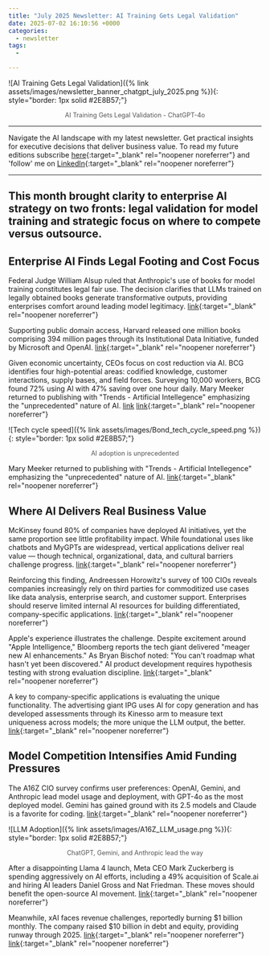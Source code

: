 ```yaml
---
title: "July 2025 Newsletter: AI Training Gets Legal Validation"
date: 2025-07-02 16:10:56 +0000
categories: 
  - newsletter
tags:
  - 

---
```


![AI Training Gets Legal Validation]({% link assets/images/newsletter_banner_chatgpt_july_2025.png %}){: style="border: 1px solid #2E8B57;"}

<p style="text-align: center; font-size: 0.9em; color: #555;">
  AI Training Gets Legal Validation - ChatGPT-4o
</p>

---

Navigate the AI landscape with my latest newsletter. Get practical insights for executive decisions that deliver business value. To read my future editions subscribe [here](https://www.linkedin.com/newsletters/ken-s-compass-7169019282209583105/){:target="_blank" rel="noopener noreferrer"} and 'follow' me on [LinkedIn](https://www.linkedin.com/in/kencalhoon/){:target="_blank" rel="noopener noreferrer"}

---
This month brought clarity to enterprise AI strategy on two fronts: legal validation for model training and strategic focus on where to compete versus outsource.
---
## Enterprise AI Finds Legal Footing and Cost Focus

Federal Judge William Alsup ruled that Anthropic's use of books for model training constitutes legal fair use. The decision clarifies that LLMs trained on legally obtained books generate transformative outputs, providing enterprises comfort around leading model legitimacy. [link](https://www.wsj.com/tech/ai/anthropic-lands-partial-victory-in-ai-case-set-to-shape-future-rulings-e3560114){:target="_blank" rel="noopener noreferrer"}

Supporting public domain access, Harvard released one million books comprising 394 million pages through its Institutional Data Initiative, funded by Microsoft and OpenAI. [link](https://apnews.com/article/ai-chatbot-training-data-libraries-idi-e096a81a4fceb2951f232a33ac767f53){:target="_blank" rel="noopener noreferrer"}

Given economic uncertainty, CEOs focus on cost reduction via AI. BCG identifies four high-potential areas: codified knowledge, customer interactions, supply bases, and field forces. Surveying 10,000 workers, BCG found 72% using AI with 47% saving over one hour daily. Mary Meeker returned to publishing with "Trends - Artificial Intellegence" emphasizing the "unprecedented" nature of AI. [link](https://web-assets.bcg.com/d1/df/415a1a324ae8a892ada58c254a9b/bcg-executive-perspectives-driving-sustainable-cost-adv-with-ai-ep15-20may2025.pdf) [link](https://web-assets.bcg.com/fd/0d/bcc5dfae4cbaa08c718b95b16cf5/ai-at-work-2025-slideshow-june-2025-edit-02.pdf){:target="_blank" rel="noopener noreferrer"}

![Tech cycle speed]({% link assets/images/Bond_tech_cycle_speed.png %}){: style="border: 1px solid #2E8B57;"}

<p style="text-align: center; font-size: 0.9em; color: #555;">
  AI adoption is unprecedented
</p>

Mary Meeker returned to publishing with "Trends - Artificial Intellegence" emphasizing the "unprecedented" nature of AI. [link](https://www.bondcap.com/report/tai/){:target="_blank" rel="noopener noreferrer"}

## Where AI Delivers Real Business Value

McKinsey found 80% of companies have deployed AI initiatives, yet the same proportion see little profitability impact. While foundational uses like chatbots and MyGPTs are widespread, vertical applications deliver real value — though technical, organizational, data, and cultural barriers challenge progress. [link](https://www.mckinsey.com/capabilities/quantumblack/our-insights/seizing-the-agentic-ai-advantage#/){:target="_blank" rel="noopener noreferrer"}

Reinforcing this finding, Andreessen Horowitz's survey of 100 CIOs reveals companies increasingly rely on third parties for commoditized use cases like data analysis, enterprise search, and customer support. Enterprises should reserve limited internal AI resources for building differentiated, company-specific applications. [link](https://a16z.com/ai-enterprise-2025/){:target="_blank" rel="noopener noreferrer"}

Apple's experience illustrates the challenge. Despite excitement around "Apple Intelligence," Bloomberg reports the tech giant delivered "meager new AI enhancements." As Bryan Bischof noted: "You can't roadmap what hasn't yet been discovered." AI product development requires hypothesis testing with strong evaluation discipline. [link](https://www.linkedin.com/posts/kencalhoon_you-cant-roadmap-what-hasnt-yet-been-discovered-activity-7343675143497404420-65it){:target="_blank" rel="noopener noreferrer"}

A key to company-specific applications is evaluating the unique functionality. The advertising giant IPG uses AI for copy generation and has developed assessments through its Kinesso arm to measure text uniqueness across models; the more unique the LLM output, the better. [link](https://www.theinformation.com/articles/enterprises-take-model-evaluation-hands){:target="_blank" rel="noopener noreferrer"}

## Model Competition Intensifies Amid Funding Pressures

The A16Z CIO survey confirms user preferences: OpenAI, Gemini, and Anthropic lead model usage and deployment, with GPT-4o as the most deployed model. Gemini has gained ground with its 2.5 models and Claude is a favorite for coding. [link](https://a16z.com/ai-enterprise-2025/){:target="_blank" rel="noopener noreferrer"}

![LLM Adoption]({% link assets/images/A16Z_LLM_usage.png %}){: style="border: 1px solid #2E8B57;"}

<p style="text-align: center; font-size: 0.9em; color: #555;">
  ChatGPT, Gemini, and Anthropic lead the way
</p>

After a disappointing Llama 4 launch, Meta CEO Mark Zuckerberg is spending aggressively on AI efforts, including a 49% acquisition of Scale.ai and hiring AI leaders Daniel Gross and Nat Friedman. These moves should benefit the open-source AI movement. [link](https://www.cnbc.com/2025/06/19/meta-tried-to-buy-safe-superintelligence-hired-ceo-daniel-gross.html){:target="_blank" rel="noopener noreferrer"}

Meanwhile, xAI faces revenue challenges, reportedly burning $1 billion monthly. The company raised $10 billion in debt and equity, providing runway through 2025. [link](https://techcrunch.com/2025/07/01/xai-raises-10b-in-debt-and-equity/){:target="_blank" rel="noopener noreferrer"} [link](https://www.bloomberg.com/news/articles/2025-06-17/musk-s-xai-burning-through-1-billion-a-month-as-costs-pile-up){:target="_blank" rel="noopener noreferrer"}
